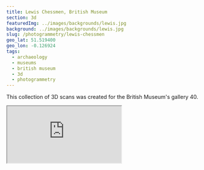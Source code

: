 ```yaml
---
title: Lewis Chessmen, British Museum
section: 3d
featuredImg: ../images/backgrounds/lewis.jpg
background: ../images/backgrounds/lewis.jpg
slug: /photogrammetry/lewis-chessmen
geo_lat: 51.519400
geo_lon: -0.126924
tags: 
  - archaeology
  - museums
  - british museum
  - 3d
  - photogrammetry
---
```


This collection of 3D scans was created for the British Museum's gallery 40.

<div class="ratio ratio-1x1 mb-3">
  <iframe title="A 3D model playlist from gallery 40" src="https://sketchfab.com/playlists/embed?collection=9bf3b5cabc8d4ddb9a0d51fce0a4d433"  allow="autoplay; fullscreen; vr" mozallowfullscreen="true" webkitallowfullscreen="true"></iframe>
</div>
